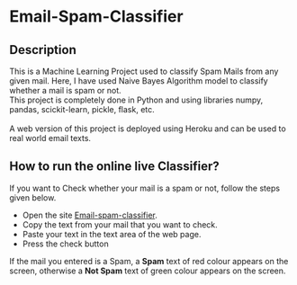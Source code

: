 # Email-Spam-Classifier

## Description

This is a Machine Learning Project used to classify Spam Mails from any given mail. Here, I have used Naive Bayes Algorithm model to classify whether a mail is spam or not.
<br>This project is completely done in Python and using libraries numpy, pandas, scickit-learn, pickle, flask, etc.<br><br>
A web version of this project is deployed using Heroku and can be used to real world email texts.

## How to run the online live Classifier?

If you want to Check whether your mail is a spam or not, follow the steps given below.
* Open the site [Email-spam-classifier](https://biraj-email-spam-classifier.herokuapp.com).
* Copy the text from your mail that you want to check.
* Paste your text in the text area of the web page.
* Press the check button

If the mail you entered is a Spam, a **Spam** text of red colour appears on the screen, otherwise a **Not Spam** text of green colour appears on the screen.
